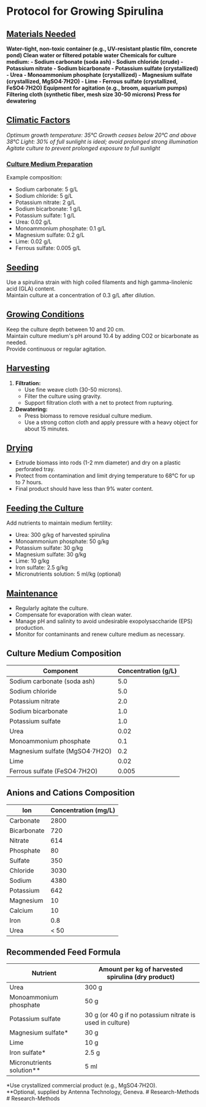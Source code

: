 <style>
    .bold {
        font-weight: bold;
    }
    .italic {
        font-style: italic;
    }
    .underline {
        text-decoration: underline;
    }
</style>

# Protocol for Growing Spirulina

## <span class="underline">Materials Needed</span>
<div class="bold">
Water-tight, non-toxic container (e.g., UV-resistant plastic film, concrete pond)  
Clean water or filtered potable water  
Chemicals for culture medium:  
- Sodium carbonate (soda ash)  
- Sodium chloride (crude)  
- Potassium nitrate  
- Sodium bicarbonate  
- Potassium sulfate (crystallized)  
- Urea  
- Monoammonium phosphate (crystallized)  
- Magnesium sulfate (crystallized, MgSO4·7H2O)  
- Lime  
- Ferrous sulfate (crystallized, FeSO4·7H2O)  
Equipment for agitation (e.g., broom, aquarium pumps)  
Filtering cloth (synthetic fiber, mesh size 30-50 microns)  
Press for dewatering  
</div>

## <span class="underline">Climatic Factors</span>
<div class="italic">
Optimum growth temperature: 35°C  
Growth ceases below 20°C and above 38°C  
Light: 30% of full sunlight is ideal; avoid prolonged strong illumination  
Agitate culture to prevent prolonged exposure to full sunlight  
</div>

### <span class="underline">Culture Medium Preparation</span>
Example composition:  
- Sodium carbonate: 5 g/L  
- Sodium chloride: 5 g/L  
- Potassium nitrate: 2 g/L  
- Sodium bicarbonate: 1 g/L  
- Potassium sulfate: 1 g/L  
- Urea: 0.02 g/L  
- Monoammonium phosphate: 0.1 g/L  
- Magnesium sulfate: 0.2 g/L  
- Lime: 0.02 g/L  
- Ferrous sulfate: 0.005 g/L  

## <span class="underline">Seeding</span>
Use a spirulina strain with high coiled filaments and high gamma-linolenic acid (GLA) content.  
Maintain culture at a concentration of 0.3 g/L after dilution.  

## <span class="underline">Growing Conditions</span>
Keep the culture depth between 10 and 20 cm.  
Maintain culture medium's pH around 10.4 by adding CO2 or bicarbonate as needed.  
Provide continuous or regular agitation.  

## <span class="underline">Harvesting</span>
1. **Filtration:**  
   - Use fine weave cloth (30-50 microns).  
   - Filter the culture using gravity.  
   - Support filtration cloth with a net to protect from rupturing.
2. **Dewatering:**  
   - Press biomass to remove residual culture medium.  
   - Use a strong cotton cloth and apply pressure with a heavy object for about 15 minutes.  

## <span class="underline">Drying</span>
- Extrude biomass into rods (1-2 mm diameter) and dry on a plastic perforated tray.
- Protect from contamination and limit drying temperature to 68°C for up to 7 hours.
- Final product should have less than 9% water content.

## <span class="underline">Feeding the Culture</span>
Add nutrients to maintain medium fertility:  
- Urea: 300 g/kg of harvested spirulina  
- Monoammonium phosphate: 50 g/kg  
- Potassium sulfate: 30 g/kg  
- Magnesium sulfate: 30 g/kg  
- Lime: 10 g/kg  
- Iron sulfate: 2.5 g/kg  
- Micronutrients solution: 5 ml/kg (optional)  

## <span class="underline">Maintenance</span>
- Regularly agitate the culture.
- Compensate for evaporation with clean water.
- Manage pH and salinity to avoid undesirable exopolysaccharide (EPS) production.
- Monitor for contaminants and renew culture medium as necessary.

## Culture Medium Composition

| **Component**                 | **Concentration (g/L)** |
|-------------------------------|-------------------------|
| Sodium carbonate (soda ash)   | 5.0                     |
| Sodium chloride               | 5.0                     |
| Potassium nitrate             | 2.0                     |
| Sodium bicarbonate            | 1.0                     |
| Potassium sulfate             | 1.0                     |
| Urea                          | 0.02                    |
| Monoammonium phosphate        | 0.1                     |
| Magnesium sulfate (MgSO4·7H2O)| 0.2                     |
| Lime                          | 0.02                    |
| Ferrous sulfate (FeSO4·7H2O)  | 0.005                   |

## Anions and Cations Composition

| **Ion**      | **Concentration (mg/L)** |
|--------------|---------------------------|
| Carbonate    | 2800                      |
| Bicarbonate  | 720                       |
| Nitrate      | 614                       |
| Phosphate    | 80                        |
| Sulfate      | 350                       |
| Chloride     | 3030                      |
| Sodium       | 4380                      |
| Potassium    | 642                       |
| Magnesium    | 10                        |
| Calcium      | 10                        |
| Iron         | 0.8                       |
| Urea         | < 50                      |

## Recommended Feed Formula

| **Nutrient**                   | **Amount per kg of harvested spirulina (dry product)** |
|--------------------------------|---------------------------------------------------------|
| Urea                           | 300 g                                                   |
| Monoammonium phosphate         | 50 g                                                    |
| Potassium sulfate              | 30 g (or 40 g if no potassium nitrate is used in culture)|
| Magnesium sulfate*             | 30 g                                                    |
| Lime                           | 10 g                                                    |
| Iron sulfate*                  | 2.5 g                                                   |
| Micronutrients solution**      | 5 ml                                                    |

*Use crystallized commercial product (e.g., MgSO4·7H2O).  
**Optional, supplied by Antenna Technology, Geneva.
#   R e s e a r c h - M e t h o d s  
 # Research-Methods
